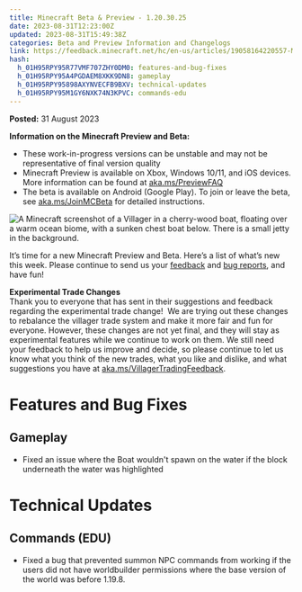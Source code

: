```yaml
---
title: Minecraft Beta & Preview - 1.20.30.25
date: 2023-08-31T12:23:00Z
updated: 2023-08-31T15:49:38Z
categories: Beta and Preview Information and Changelogs
link: https://feedback.minecraft.net/hc/en-us/articles/19058164220557-Minecraft-Beta-Preview-1-20-30-25
hash:
  h_01H95RPY95R77VMF707ZHY0DM0: features-and-bug-fixes
  h_01H95RPY95A4PGDAEM8XKK9DN8: gameplay
  h_01H95RPY95898AXYNVECFB9BXV: technical-updates
  h_01H95RPY95M1GY6NXK74N3KPVC: commands-edu
---
```


**Posted:** 31 August 2023

**Information on the Minecraft Preview and Beta:**

- These work-in-progress versions can be unstable and may not be representative of final version quality
- Minecraft Preview is available on Xbox, Windows 10/11, and iOS devices. More information can be found at [aka.ms/PreviewFAQ](https://aka.ms/PreviewFAQ)
- The beta is available on Android (Google Play). To join or leave the beta, see [aka.ms/JoinMCBeta](https://aka.ms/JoinMCBeta) for detailed instructions.

![A Minecraft screenshot of a Villager in a cherry-wood boat, floating over a warm ocean biome, with a sunken chest boat below. There is a small jetty in the background.](https://feedback.minecraft.net/hc/article_attachments/19058160220557)

It’s time for a new Minecraft Preview and Beta. Here’s a list of what’s new this week. Please continue to send us your [feedback](https://aka.ms/MC120Feedback) and [bug reports](https://bugs.mojang.com/), and have fun!

**Experimental Trade Changes**  
Thank you to everyone that has sent in their suggestions and feedback regarding the experimental trade change!  We are trying out these changes to rebalance the villager trade system and make it more fair and fun for everyone. However, these changes are not yet final, and they will stay as experimental features while we continue to work on them. We still need your feedback to help us improve and decide, so please continue to let us know what you think of the new trades, what you like and dislike, and what suggestions you have at [aka.ms/VillagerTradingFeedback](http://aka.ms/VillagerTradingFeedback).

# **Features and Bug Fixes**

## **Gameplay**

- Fixed an issue where the Boat wouldn't spawn on the water if the block underneath the water was highlighted

# **Technical Updates**

## **Commands (EDU)**

- Fixed a bug that prevented summon NPC commands from working if the users did not have worldbuilder permissions where the base version of the world was before 1.19.8.
